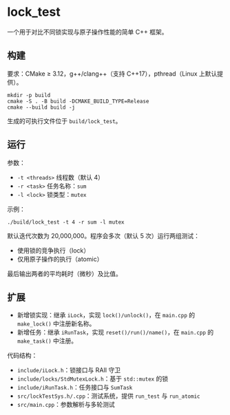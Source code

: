 # lock_test

一个用于对比不同锁实现与原子操作性能的简单 C++ 框架。

## 构建

要求：CMake ≥ 3.12，g++/clang++（支持 C++17），pthread（Linux 上默认提供）。

```fish
mkdir -p build
cmake -S . -B build -DCMAKE_BUILD_TYPE=Release
cmake --build build -j
```

生成的可执行文件位于 `build/lock_test`。

## 运行

参数：
- `-t <threads>` 线程数（默认 4）
- `-r <task>` 任务名称：`sum`
- `-l <lock>` 锁类型：`mutex`

示例：

```fish
./build/lock_test -t 4 -r sum -l mutex
```

默认迭代次数为 20,000,000。程序会多次（默认 5 次）运行两组测试：
- 使用锁的竞争执行（lock）
- 仅用原子操作的执行（atomic）

最后输出两者的平均耗时（微秒）及比值。

## 扩展

- 新增锁实现：继承 `iLock`，实现 `lock()/unlock()`，在 `main.cpp` 的 `make_lock()` 中注册新名称。
- 新增任务：继承 `iRunTask`，实现 `reset()/run()/name()`，在 `main.cpp` 的 `make_task()` 中注册。

代码结构：

- `include/iLock.h`：锁接口与 RAII 守卫
- `include/locks/StdMutexLock.h`：基于 `std::mutex` 的锁
- `include/iRunTask.h`：任务接口与 `SumTask`
- `src/lockTestSys.h/.cpp`：测试系统，提供 `run_test` 与 `run_atomic`
- `src/main.cpp`：参数解析与多轮测试

